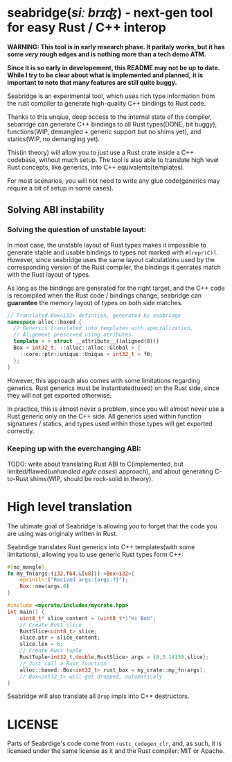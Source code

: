 # seabridge(*siː brɪʤ*) - next-gen tool for easy Rust / C++ interop

**WARNING: This tool is in early research phase. It paritaly works, but it has some *very* rough edges and is nothing more than a tech demo ATM.**

**Since it is so early in developement, this README may not be up to date. While I try to be clear about what is implemented and planned,**
**it is important to note that many features are still quite buggy.**

Seabridge is an experimental tool, which uses rich type information from the rust compiler to generate high-quality C++ bindings to Rust code.

Thanks to this unqiue, deep access to the internal state of the compiler,
sebaridge can generate C++ bindings to all Rust types(DONE, bit buggy), functions(WIP, demangled + generic support but no shims yet), and statics(WIP, no demangling yet). 

This(in theory) will allow you to *just* use a Rust crate inside a C++ codebase, without much setup. The tool is also able to translate high level Rust concepts, like generics, into C++ equivalents(templates).


For most scenarios, you will not need to write any glue code(generics may require a bit of setup in some cases).


## Solving ABI instability

### Solving the quiestion of unstable layout:

In most case, the unstable layout of Rust types makes it impossible to generate stable and usable bindings to types not marked with `#[repr(C)]`.
However, since seabridge uses the same layout calculations used by the corresponding version of the Rust compiler, the bindings it genrates match with the Rust layout of types.

As long as the bindings are generated for the right target, and the C++ code is recompiled when the Rust code / bindings change, seabridge can **guarantee** the memory layout of types on both side matches.

```cpp
// Translated Box<i32> defintion, generated by seabridge
namespace alloc::boxed {
  // Generics translated into templates with specialization,
  // Aligement preserved using atributes.
  template < > struct __attribute__((aligned(8)))
  Box < int32_t, ::alloc::alloc::Global > {
    ::core::ptr::unique::Unique < int32_t > f0;
  };
}
```

However, this approach also comes with some limitations regarding generics. Rust generics must be instantiated(used) on the Rust side, since they will not get exported otherwise. 

In practice, this is almost never a problem, since you will almost never use a Rust generic only on the C++ side. All generics used within function signatures / statics, and types used 
within those types will get exported correctly. 

### Keeping up with the everchanging ABI:

TODO: write about translating Rust ABI to C(implemented, but limited/flawed(*unhandled egde cases*) approach), and about generating C-to-Rust shims(WIP, should be rock-solid in theory).

# High level translation

The ultimate goal of Seabridge is allowing you to forget that the code you are using was originaly written in Rust.

Seabrdige translates Rust generics into C++ templates(with some limitations), allowing you to use generic Rust types form C++:
```rust
#[no_mangle]
fn my_fn(args:(i32,f64,&[u8]))->Box<i32>{
	eprintln!("Recived args:{args:?}");
	Box::new(args.0)
}
```
```cpp
#include <mycrate/includes/mycrate.hpp>
int main() {
	uint8_t* slice_content = (uint8_t*)"Hi Bob";
	// Create Rust slice
	RustSlice<uint8_t> slice;
	slice.ptr = slice_content;
	slice.len = 6;
	// Create Rust tuple
	RustTuple<int32_t,double,RustSlice> args = {8,3.14159,slice};
	// Just call a Rust function
	alloc::boxed::Box<int32_t> rust_box = my_crate::my_fn(args);
	// Box<int32_t> will get dropped, automaticaly
}
```
Seabridge will also translate all `Drop` impls into C++ destructors.

# LICENSE

Parts of Seabrdige's code come from `rustc_codegen_clr`, and, as such, it is licensed under the same license as it and the Rust compiler: MIT or Apache. 